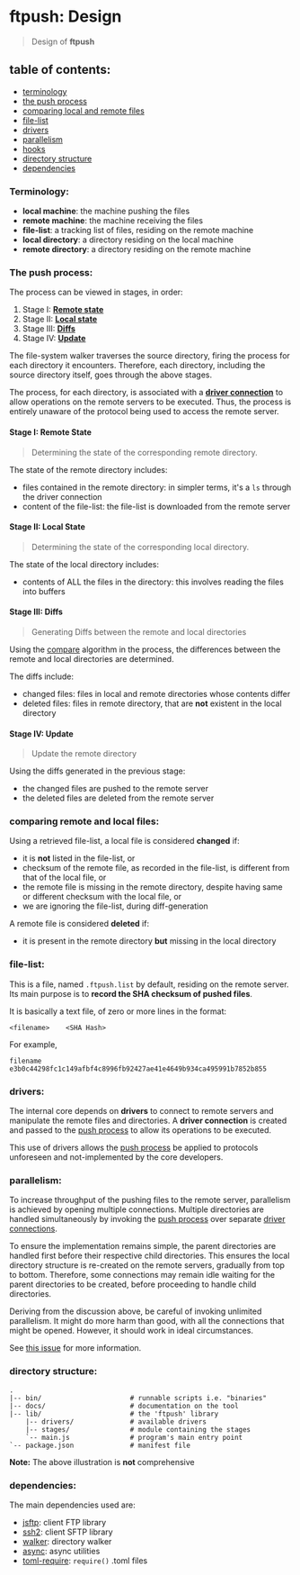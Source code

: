 # ftpush: Design

> Design of **ftpush**


## table of contents:

* [terminology](#terminology)
* [the push process](#process)
* [comparing local and remote files](#compare)
* [file-list](#filelist)
* [drivers](#drivers)
* [parallelism](#parallelism)
* [hooks](#hooks)
* [directory structure](#directory-structure)
* [dependencies](#deps)


<a name="terminology"></a>
### Terminology:

* **local machine**: the machine pushing the files
* **remote machine**: the machine receiving the files
* **file-list**: a tracking list of files, residing on the remote machine
* **local directory**: a directory residing on the local machine
* **remote directory**: a directory residing on the remote machine


<a name="process"></a>
### The push process:

The process can be viewed in stages, in order:

1. Stage I: [**Remote state**](#stage-remote-state)
2. Stage II: [**Local state**](#stage-local-state)
3. Stage III: [**Diffs**](#stage-diffs)
4. Stage IV: [**Update**](#stage-update)

The file-system walker traverses the source directory, firing the process
for each directory it encounters. Therefore, each directory, including
the source directory itself, goes through the above stages.

The process, for each directory, is associated with a
**[driver connection](#drivers)** to allow operations on the remote servers
to be executed. Thus, the process is entirely unaware of the protocol
being used to access the remote server.


<a name="stage-remote-state"></a>
#### Stage I: Remote State

> Determining the state of the corresponding remote directory.

The state of the remote directory includes:

* files contained in the remote directory: in simpler terms, it's a `ls`
  through the driver connection
* content of the file-list: the file-list is downloaded from the remote
  server


<a name="stage-local-state"></a>
#### Stage II: Local State

> Determining the state of the corresponding local directory.

The state of the local directory includes:

* contents of ALL the files in the directory: this involves reading the files
  into buffers


<a name="stage-diffs"></a>
#### Stage III: Diffs

> Generating Diffs between the remote and local directories

Using the [compare](#compare) algorithm in the process, the differences
between the remote and local directories are determined.

The diffs include:

* changed files: files in local and remote directories whose contents differ
* deleted files: files in remote directory, that are **not** existent in the
  local directory


<a name="stage-update"></a>
#### Stage IV: Update

> Update the remote directory

Using the diffs generated in the previous stage:

* the changed files are pushed to the remote server
* the deleted files are deleted from the remote server


<a name="compare"></a>
### comparing remote and local files:

Using a retrieved file-list, a local file is considered **changed** if:

* it is **not** listed in the file-list, or
* checksum of the remote file, as recorded in the file-list, is
  different from that of the local file, or
* the remote file is missing in the remote directory, despite having
  same or different checksum with the local file, or
* we are ignoring the file-list, during diff-generation

A remote file is considered **deleted** if:

* it is present in the remote directory **but** missing in the local
  directory



<a name="filelist"></a>
### file-list:

This is a file, named `.ftpush.list` by default, residing on the remote
server. Its main purpose is to **record the SHA checksum of pushed files**.

It is basically a text file, of zero or more lines in the format:

```
<filename>    <SHA Hash>
```

For example,

```
filename    e3b0c44298fc1c149afbf4c8996fb92427ae41e4649b934ca495991b7852b855
```


<a name="drivers"></a>
### drivers:

The internal core depends on **drivers** to connect to remote servers
and manipulate the remote files and directories. A **driver connection**
is created and passed to the [push process](#process) to allow
its operations to be executed.

This use of drivers allows the [push process](#process) be
applied to protocols unforeseen and not-implemented by the core
developers.


<a name="parallelism"></a>
### parallelism:

To increase throughput of the pushing files to the remote server, parallelism
is achieved by opening multiple connections. Multiple directories are
handled simultaneously by invoking the [push process](#push-process)
over separate [driver connections](#drivers).

To ensure the implementation remains simple, the parent directories are
handled first before their respective child directories. This ensures the
local directory structure is re-created on the remote servers, gradually
from top to bottom. Therefore, some connections may remain idle waiting
for the parent directories to be created, before proceeding to handle
child directories.

Deriving from the discussion above, be careful of invoking unlimited
parallelism. It might do more harm than good, with all the connections
that might be opened. However, it should work in ideal circumstances.

See [this issue](https://github.com/forfuturellc/ftpush/issues/1) for more
information.


<a name="directory-structure"></a>
### directory structure:

```
.
|-- bin/                      # runnable scripts i.e. "binaries"
|-- docs/                     # documentation on the tool
|-- lib/                      # the 'ftpush' library
    |-- drivers/              # available drivers
    |-- stages/               # module containing the stages
    `-- main.js               # program's main entry point
`-- package.json              # manifest file
```

**Note:** The above illustration is **not** comprehensive


<a name="dependencies"></a>
### dependencies:

The main dependencies used are:

* [jsftp][jsftp]: client FTP library
* [ssh2][ssh2]: client SFTP library
* [walker][walker]: directory walker
* [async][async]: async utilities
* [toml-require][toml-require]: `require()` .toml files

[jsftp]:https://github.com/sergi/jsftp
[ssh2]:https://github.com/mscdex/ssh2
[walker]:https://github.com/daaku/nodejs-walker
[async]:https://github.com/caolan/async
[toml-require]:https://github.com/BinaryMuse/toml-require
